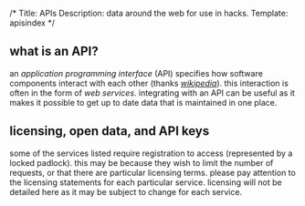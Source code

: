 /*
Title: APIs
Description: data around the web for use in hacks.
Template: apisindex
*/

## what is an API?

an *application programming interface* (API) specifies how software components interact with each other (thanks *[wikipedia](http://en.wikipedia.org/wiki/Application_programming_interface)*).  this interaction is often in the form of *web services*.  integrating with an API can be useful as it makes it possible to get up to date data that is maintained in one place.

## licensing, open data, and API keys

some of the services listed require registration to access (represented by a locked padlock).  this may be because they wish to limit the number of requests, or that there are particular licensing terms.  please pay attention to the licensing statements for each particular service.  licensing will not be detailed here as it may be subject to change for each service.